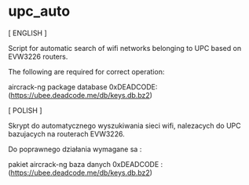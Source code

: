 # upc_auto

[ ENGLISH ]

Script for automatic search of wifi networks belonging to UPC based on EVW3226 routers.

The following are required for correct operation:

aircrack-ng package
database 0xDEADCODE: (https://ubee.deadcode.me/db/keys.db.bz2)

[ POLISH ]

Skrypt do automatycznego wyszukiwania sieci wifi, nalezacych do UPC bazujacych na routerach EVW3226.

Do poprawnego działania wymagane sa :

pakiet aircrack-ng
baza danych 0xDEADCODE : (https://ubee.deadcode.me/db/keys.db.bz2)
